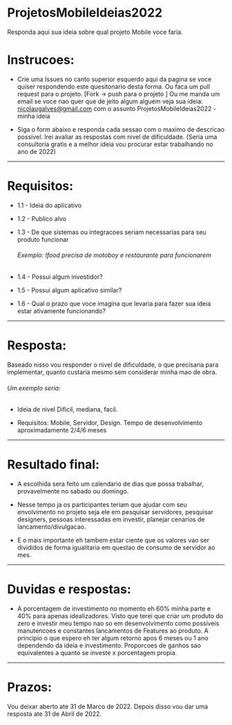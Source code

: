 # ProjetosMobileIdeias2022

Responda aqui sua ideia sobre qual projeto Mobile voce faria. 

# **Instrucoes:**

- Crie uma Issues no canto superior esquerdo aqui da pagina se voce quiser respondendo este quesitonario desta forma. Ou 
faca um pull request para o projeto. [Fork -> push para o projeto ] Ou me manda um email se voce nao quer que de jeito algum 
alguem veja sua ideia: nicolaugalves@gmail.com com o assunto ProjetosMobileIdeias2022 - minha ideia

- Siga o form abaixo e responda cada sessao com o maximo de descricao possivel. Irei avaliar
as respostas com nivel de dificuldade. (Seria uma consultoria gratis e a melhor ideia vou
procurar estar trabalhando no ano de 2022)

-------

# **Requisitos:**

- 1.1 - Ideia do aplicativo 

- 1.2 - Publico alvo

- 1.3 - De que sistemas ou integracoes seriam necessarias para seu produto funcionar
  ###### Exemplo: Ifood precisa de motoboy e restaurante para funcionarem

- 1.4 - Possui algum investidor?

- 1.5 - Possui algum aplicativo similar?

- 1.6 - Qual o prazo que voce imagina que levaria para fazer sua ideia estar ativamente funcionando?


--------

# **Resposta:**

Baseado nisso vou responder o nivel de dificuldade, o que precisaria para implementar, quanto custaria mesmo sem considerar minha
mao de obra.

###### Um exemplo seria:

- Ideia de nivel Dificil, mediana, facil.

- Requisitos: Mobile, Servidor, Design.
Tempo de desenvolvimento aproximadamente 2/4/6 meses


-------

# **Resultado final:**

- A escolhida sera feito um calendario de dias que possa trabalhar, provavelmente no sabado ou domingo.

- Nesse tempo ja os participantes teriam que ajudar com seu envolvimento no projeto seja ele em
pesquisar servidores, pesquisar designers, pessoas interessadas em investir, planejar cenarios de lancamento/divulgacao.

- E o mais importante eh tambem estar ciente que os valores vao ser divididos de forma igualitaria em questao de consumo de servidor ao mes.


-------

# **Duvidas e respostas:**

- A porcentagem de investimento no momento eh 60% minha parte e 40% para apenas idealizadores. Visto que terei que criar um produto do zero 
e investir meu tempo nao so em desenvolvimento como possiveis manutencoes e constantes lancamentos de Features ao produto. A principio o que espero eh ter algum retorno apos 6 meses ou 1 ano dependendo da ideia e investimento. Proporcoes de ganhos sao equivalentes a quanto se investe x porcentagem propia.

-------

# **Prazos:**

Vou deixar aberto ate 31 de Marco de 2022. Depois disso vou dar uma resposta ate  31 de Abril de 2022.

